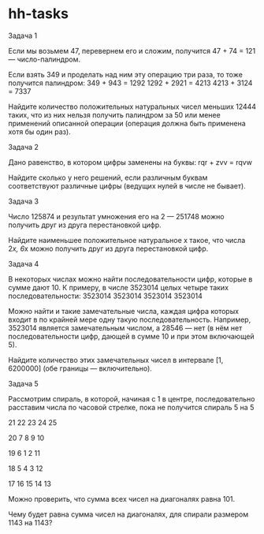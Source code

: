 # hh-tasks
Задача 1 

Если мы возьмем 47, перевернем его и сложим, получится 47 + 74 = 121 — число-палиндром. 

Если взять 349 и проделать над ним эту операцию три раза, то тоже получится палиндром: 
349 + 943 = 1292 
1292 + 2921 = 4213 
4213 + 3124 = 7337 

Найдите количество положительных натуральных чисел меньших 12444 таких, что из них нельзя получить палиндром за 50 или менее применений описанной операции (операция должна быть применена хотя бы один раз). 

Задача 2 

Дано равенство, в котором цифры заменены на буквы: 
rqr + zvv = rqvw 

Найдите сколько у него решений, если различным буквам соответствуют различные цифры (ведущих нулей в числе не бывает). 

Задача 3

Число 125874 и результат умножения его на 2 — 251748 можно получить друг из друга перестановкой цифр. 

Найдите наименьшее положительное натуральное x такое, что числа 2*x, 6*x можно получить друг из друга перестановкой цифр.

Задача 4 

В некоторых числах можно найти последовательности цифр, которые в сумме дают 10. К примеру, в числе 3523014 целых четыре таких последовательности: 
3523014 
3523014 
3523014 
3523014 

Можно найти и такие замечательные числа, каждая цифра которых входит в по крайней мере одну такую последовательность. 
Например, 3523014 является замечательным числом, а 28546 — нет (в нём нет последовательности цифр, дающей в сумме 10 и при этом включающей 5). 

Найдите количество этих замечательных чисел в интервале [1, 6200000] (обе границы — включительно). 

Задача 5 

Рассмотрим спираль, в которой, начиная с 1 в центре, последовательно расставим числа по часовой стрелке, 
пока не получится спираль 5 на 5 

21 22 23 24 25

20 7 8 9 10 

19 6 1 2 11 

18 5 4 3 12

17 16 15 14 13 

Можно проверить, что сумма всех чисел на диагоналях равна 101. 

Чему будет равна сумма чисел на диагоналях, для спирали размером 1143 на 1143?
